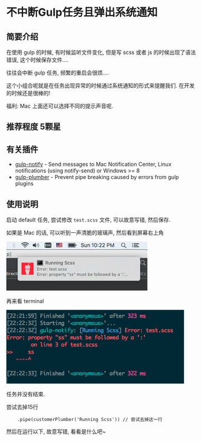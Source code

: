 # 不中断Gulp任务且弹出系统通知

## 简要介绍

在使用 gulp 的时候, 有时候监听文件变化, 但是写 scss 或者 js 的时候出现了语法错误, 这个时候保存文件....

往往会中断 gulp 任务, 频繁的重启会很烦....

这个小组合呢就是在任务出现异常的时候通过系统通知的形式来提醒我们. 在开发的时候还是很棒的!

福利: Mac 上面还可以选择不同的提示声音呢.

## 推荐程度 5颗星

## 有关插件

+ [gulp-notify](https://github.com/mikaelbr/gulp-notify) - Send messages to Mac Notification Center, Linux notifications (using notify-send) or Windows >= 8
+ [gulp-plumber](https://github.com/floatdrop/gulp-plumber) - Prevent pipe breaking caused by errors from gulp plugins

## 使用说明

启动 default 任务, 尝试修改 `test.scss` 文件, 可以故意写错, 然后保存.

如果是 Mac 的话, 可以听到一声清脆的玻璃声, 然后看到屏幕右上角

![notify.png](./notify.png)

再来看 terminal

![terminal.png](./terminal.png)

任务并没有结束.

尝试去掉15行

```
    .pipe(customerPlumber('Running Scss')) // 尝试去掉这一行

```

然后在运行以下, 故意写错, 看看是什么吧~